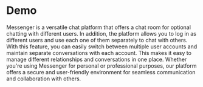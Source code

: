 # Demo

Messenger is a versatile chat platform that offers a chat room for optional chatting with different users. In addition, the platform allows you to log in as different users and use each one of them separately to chat with others. With this feature, you can easily switch between multiple user accounts and maintain separate conversations with each account. This makes it easy to manage different relationships and conversations in one place. Whether you're using Messenger for personal or professional purposes, our platform offers a secure and user-friendly environment for seamless communication and collaboration with others.
